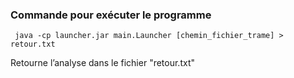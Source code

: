 ### Commande pour exécuter le programme

``` java -cp launcher.jar main.Launcher [chemin_fichier_trame] > retour.txt``` 

Retourne l’analyse dans le fichier "retour.txt"
